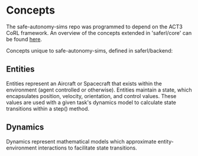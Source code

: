 # Concepts

The safe-autonomy-sims repo was programmed to depend on the ACT3 CoRL
framework. An overview of the concepts extended in 'saferl/core' can be
found [here](https://act3-rl.github.com/act3-ace/corl/concepts/).

Concepts unique to safe-autonomy-sims, defined in saferl/backend:

##  Entities

Entities represent an Aircraft or Spacecraft that exists 
within the environment (agent controlled or otherwise). Entities
maintain a state, which encapsulates position, velocity, 
orientation, and control values. These values are used 
with a given task's dynamics model to calculate state transitions
within a step() method.

## Dynamics

Dynamics represent mathematical models which approximate entity-environment
interactions to facilitate state transitions.  
